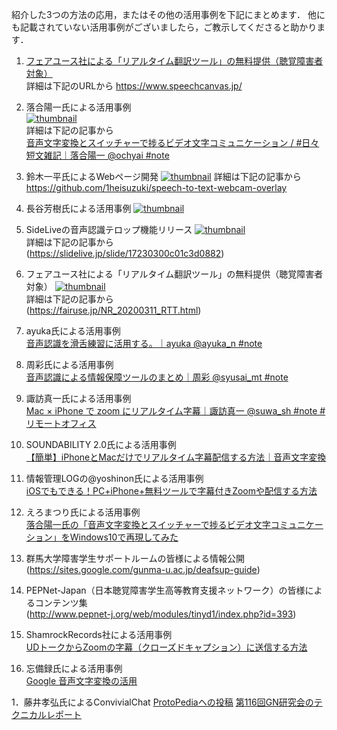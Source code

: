 紹介した3つの方法の応用，またはその他の活用事例を下記にまとめます．
他にも記載されていない活用事例がございましたら，ご教示してくださると助かります．



1. [フェアユース社による「リアルタイム翻訳ツール」の無料提供（聴覚障害者対象）](https://www.atpress.ne.jp/news/214034)  
  詳細は下記のURLから
  https://www.speechcanvas.jp/

1. 落合陽一氏による活用事例  
[![thumbnail](https://pbs.twimg.com/ext_tw_video_thumb/1260610549529759745/pu/img/Hqi90pq6yoBZvtzT.jpg)](https://twitter.com/ochyai/status/1260610691041357825)  
  詳細は下記の記事から  
  [音声文字変換とスイッチャーで捗るビデオ文字コミュニケーション / #日々短文雑記｜落合陽一 @ochyai #note](https://note.com/ochyai/n/nafbdcc8d5cb7)

1. 鈴木一平氏によるWebページ開発
[![thumbnail](https://pbs.twimg.com/ext_tw_video_thumb/1263117153399533570/pu/img/P2WG85g_F1VcK2KB.jpg)](https://twitter.com/1heisuzuki/status/1263118851744489472)
  詳細は下記の記事から   
  https://github.com/1heisuzuki/speech-to-text-webcam-overlay

1. 長谷芳樹氏による活用事例
[![thumbnail](https://pbs.twimg.com/ext_tw_video_thumb/1262380499294707717/pu/img/FoOLT6oaxubPG8Y8.jpg)](https://twitter.com/nagataniyoshiki/status/1262381660877791233)


1. SideLiveの音声認識テロップ機能リリース
[![thumbnail](https://pbs.twimg.com/ext_tw_video_thumb/1262784371699806208/pu/img/8N7tWLS6lwrgn2WT.jpg)](https://twitter.com/ryotak3/status/1262784412392910848)   
  詳細は下記の記事から   
  (https://slidelive.jp/slide/17230300c01c3d0882)

1. フェアユース社による「リアルタイム翻訳ツール」の無料提供（聴覚障害者対象）
[![thumbnail](https://pbs.twimg.com/card_img/1263645986712248320/MNY8niFF?format=jpg&name=small)](https://twitter.com/adachiyosuke/status/1263646936998920192)   
  詳細は下記の記事から   
  (https://fairuse.jp/NR_20200311_RTT.html)

1. ayuka氏による活用事例   
[音声認識を滑舌練習に活用する。｜ayuka @ayuka_n #note](https://note.com/ayuka_n/n/n36e67331dabc)

1. 周彩氏による活用事例   
[音声認識による情報保障ツールのまとめ｜周彩 @syusai_mt #note](https://note.com/syusai/n/n2a2bce54990b)

1. 諏訪真一氏による活用事例   
  [Mac × iPhone で zoom にリアルタイム字幕｜諏訪真一 @suwa_sh #note #リモートオフィス](https://note.com/suwash/n/n3e4be86c1ec5) 
  
1. SOUNDABILITY 2.0氏による活用事例   
  [【簡単】iPhoneとMacだけでリアルタイム字幕配信する方法｜音声文字変換](https://soundability.tokyo/pc/20023/)

1. 情報管理LOGの@yoshinon氏による活用事例   
  [iOSでもできる！PC+iPhone+無料ツールで字幕付きZoomや配信する方法](http://hokoxjouhou.blog105.fc2.com/blog-entry-1677.html)

1. えろまつり氏による活用事例   
 [落合陽一氏の「音声文字変換とスイッチャーで捗るビデオ文字コミュニケーション」をWindows10で再現してみた](https://eromatsuri.hatenablog.com/entry/2020/05/15/203803)

1. 群馬大学障害学生サポートルームの皆様による情報公開   
  (https://sites.google.com/gunma-u.ac.jp/deafsup-guide)

1. PEPNet-Japan（日本聴覚障害学生高等教育支援ネットワーク）の皆様によるコンテンツ集   
  (http://www.pepnet-j.org/web/modules/tinyd1/index.php?id=393)

1. ShamrockRecords社による活用事例    
  [UDトークからZoomの字幕（クローズドキャプション）に送信する方法](https://teachme.jp/27228/manuals/8656888)
  
1. 忘備録氏による活用事例   
  [Google 音声文字変換の活用](https://konnnnnok.hateblo.jp/entry/2020/05/15/004822)

1．藤井孝弘氏によるConvivialChat
[ProtoPediaヘの投稿](https://protopedia.net/prototype/2817)
[第116回GN研究会のテクニカルレポート](https://ipsj.ixsq.nii.ac.jp/ej/?action=pages_view_main&active_action=repository_view_main_item_detail&item_id=217369&item_no=1&page_id=13&block_id=8)
